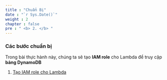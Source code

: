 ```yaml
---
title : "Chuẩn Bị"
date : "`r Sys.Date()`"
weight : 2
chapter : false
pre : " <b> 2. </b> "
---
```

### Các bước chuẩn bị ###

Trong bài thực hành này, chúng ta sẽ tạo **IAM role** cho Lambda để truy cập **bảng DynamoDB**
1. [Tạo IAM role cho Lambda](/2-prerequiste/2.3-createrolelambda/)

